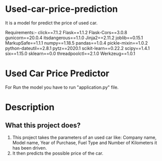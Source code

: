 # Used-car-price-prediction
It is a model for predict the price of used car.

Requirements:-
click==7.1.2
Flask==1.1.2
Flask-Cors==3.0.8
gunicorn==20.0.4
itsdangerous==1.1.0
Jinja2==2.11.2
joblib==0.15.1
MarkupSafe==1.1.1
numpy==1.18.5
pandas==1.0.4
pickle-mixin==1.0.2
python-dateutil==2.8.1
pytz==2020.1
scikit-learn==0.22.2
scipy==1.4.1
six==1.15.0
sklearn==0.0
threadpoolctl==2.1.0
Werkzeug==1.0.1


# Used Car Price Predictor



For Run the model you have to run "application.py" file.

# Description

## What this project does?

1. This project takes the parameters of an used car like: Company name, Model name, Year of Purchase, Fuel Type and Number of Kilometers it has been driven.
2. It then predicts the possible price of the car. 



